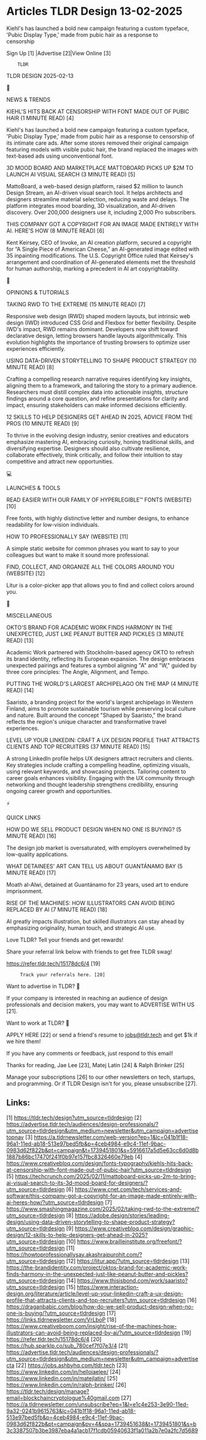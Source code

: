 # Articles TLDR Design 13-02-2025

Kiehl's has launched a bold new campaign featuring a custom typeface,
'Pubic Display Type,' made from pubic hair as a response to
censorship ‌ ‌ ‌ ‌ ‌ ‌ ‌ ‌ ‌ ‌ ‌ ‌ ‌ ‌ ‌ ‌ ‌ ‌ ‌ ‌ ‌ ‌ ‌ ‌ ‌ ‌  ‌ ‌ ‌ ‌ ‌ ‌ ‌ ‌ ‌ ‌ ‌ ‌ ‌ ‌ ‌ ‌ ‌ ‌ ‌ ‌ ‌ ‌ ‌ ‌ ‌ ‌ 


 Sign Up [1] |Advertise [2]|View Online [3] 

		TLDR 

TLDR DESIGN 2025-02-13

📱 

NEWS & TRENDS

 KIEHL'S HITS BACK AT CENSORSHIP WITH FONT MADE OUT OF PUBIC HAIR (1
MINUTE READ) [4] 

 Kiehl's has launched a bold new campaign featuring a custom typeface,
'Pubic Display Type,' made from pubic hair as a response to censorship
of its intimate care ads. After some stores removed their original
campaign featuring models with visible pubic hair, the brand replaced
the images with text-based ads using unconventional font. 

 3D MOOD BOARD AND MARKETPLACE MATTOBOARD PICKS UP $2M TO LAUNCH AI
VISUAL SEARCH (3 MINUTE READ) [5] 

 MattoBoard, a web-based design platform, raised $2 million to launch
Design Stream, an AI-driven visual search tool. It helps architects
and designers streamline material selection, reducing waste and
delays. The platform integrates mood boarding, 3D visualization, and
AI-driven discovery. Over 200,000 designers use it, including 2,000
Pro subscribers. 

 THIS COMPANY GOT A COPYRIGHT FOR AN IMAGE MADE ENTIRELY WITH AI.
HERE'S HOW (8 MINUTE READ) [6] 

 Kent Keirsey, CEO of Invoke, an AI creation platform, secured a
copyright for “A Single Piece of American Cheese,” an AI-generated
image edited with 35 inpainting modifications. The U.S. Copyright
Office ruled that Keirsey's arrangement and coordination of
AI-generated elements met the threshold for human authorship, marking
a precedent in AI art copyrightability. 

🚀 

OPINIONS & TUTORIALS

 TAKING RWD TO THE EXTREME (15 MINUTE READ) [7] 

 Responsive web design (RWD) shaped modern layouts, but intrinsic web
design (IWD) introduced CSS Grid and Flexbox for better flexibility.
Despite IWD's impact, RWD remains dominant. Developers now shift
toward declarative design, letting browsers handle layouts
algorithmically. This evolution highlights the importance of trusting
browsers to optimize user experiences efficiently. 

 USING DATA-DRIVEN STORYTELLING TO SHAPE PRODUCT STRATEGY (10 MINUTE
READ) [8] 

 Crafting a compelling research narrative requires identifying key
insights, aligning them to a framework, and tailoring the story to a
primary audience. Researchers must distill complex data into
actionable insights, structure findings around a core question, and
refine presentations for clarity and impact, ensuring stakeholders can
make informed decisions efficiently. 

 12 SKILLS TO HELP DESIGNERS GET AHEAD IN 2025, ADVICE FROM THE PROS
(10 MINUTE READ) [9] 

 To thrive in the evolving design industry, senior creatives and
educators emphasize mastering AI, embracing curiosity, honing
traditional skills, and diversifying expertise. Designers should also
cultivate resilience, collaborate effectively, think critically, and
follow their intuition to stay competitive and attract new
opportunities. 

💻 

LAUNCHES & TOOLS

 READ EASIER WITH OUR FAMILY OF HYPERLEGIBLE™ FONTS (WEBSITE) [10] 

 Free fonts, with highly distinctive letter and number designs, to
enhance readability for low-vision individuals. 

 HOW TO PROFESSIONALLY SAY (WEBSITE) [11] 

 A simple static website for common phrases you want to say to your
colleagues but want to make it sound more professional. 

 FIND, COLLECT, AND ORGANIZE ALL THE COLORS AROUND YOU (WEBSITE) [12] 

 Litur is a color-picker app that allows you to find and collect
colors around you. 

🎁 

MISCELLANEOUS

 OKTO'S BRAND FOR ACADEMIC WORK FINDS HARMONY IN THE UNEXPECTED, JUST
LIKE PEANUT BUTTER AND PICKLES (3 MINUTE READ) [13] 

 Academic Work partnered with Stockholm-based agency OKTO to refresh
its brand identity, reflecting its European expansion. The design
embraces unexpected pairings and features a symbol aligning "A" and
"W," guided by three core principles: The Angle, Alignment, and Tempo.


 PUTTING THE WORLD'S LARGEST ARCHIPELAGO ON THE MAP (4 MINUTE READ)
[14] 

 Saaristo, a branding project for the world's largest archipelago in
Western Finland, aims to promote sustainable tourism while preserving
local culture and nature. Built around the concept "Shaped by
Saaristo," the brand reflects the region's unique character and
transformative travel experiences. 

 LEVEL UP YOUR LINKEDIN: CRAFT A UX DESIGN PROFILE THAT ATTRACTS
CLIENTS AND TOP RECRUITERS (37 MINUTE READ) [15] 

 A strong LinkedIn profile helps UX designers attract recruiters and
clients. Key strategies include crafting a compelling headline,
optimizing visuals, using relevant keywords, and showcasing projects.
Tailoring content to career goals enhances visibility. Engaging with
the UX community through networking and thought leadership strengthens
credibility, ensuring ongoing career growth and opportunities. 

⚡ 

QUICK LINKS

 HOW DO WE SELL PRODUCT DESIGN WHEN NO ONE IS BUYING? (5 MINUTE READ)
[16] 

 The design job market is oversaturated, with employers overwhelmed by
low-quality applications. 

 WHAT DETAINEES' ART CAN TELL US ABOUT GUANTÁNAMO BAY (5 MINUTE READ)
[17] 

 Moath al-Alwi, detained at Guantánamo for 23 years, used art to
endure imprisonment. 

 RISE OF THE MACHINES: HOW ILLUSTRATORS CAN AVOID BEING REPLACED BY AI
(7 MINUTE READ) [18] 

 AI greatly impacts illustration, but skilled illustrators can stay
ahead by emphasizing originality, human touch, and strategic AI use. 

Love TLDR? Tell your friends and get rewards!

 Share your referral link below with friends to get free TLDR swag! 

 https://refer.tldr.tech/15178dc6/4 [19] 

		 Track your referrals here. [20] 

Want to advertise in TLDR? 📰

 If your company is interested in reaching an audience of design
professionals and decision makers, you may want to ADVERTISE WITH US
[21]. 

Want to work at TLDR? 💼

 APPLY HERE [22] or send a friend's resume to jobs@tldr.tech and get
$1k if we hire them! 

 If you have any comments or feedback, just respond to this email! 

Thanks for reading, 
Jae Lee [23], Matej Latin [24] & Ralph Brinker [25] 

 Manage your subscriptions [26] to our other newsletters on tech,
startups, and programming. Or if TLDR Design isn't for you, please
unsubscribe [27]. 

 

Links:
------
[1] https://tldr.tech/design?utm_source=tldrdesign
[2] https://advertise.tldr.tech/audiences/design-professionals/?utm_source=tldrdesign&utm_medium=newsletter&utm_campaign=advertisetopnav
[3] https://a.tldrnewsletter.com/web-version?ep=1&lc=041b1f18-96a1-11ed-ab18-513e97bed5fb&p=4ceb4984-e9c4-11ef-9bac-0983d62f822b&pt=campaign&t=1739451801&s=5916617a5d5e63cc6d0d8b1887b86bc17470f241f0b97e157fbc8326460e79eb
[4] https://www.creativebloq.com/design/fonts-typography/kiehls-hits-back-at-censorship-with-font-made-out-of-pubic-hair?utm_source=tldrdesign
[5] https://techcrunch.com/2025/02/11/mattoboard-picks-up-2m-to-bring-ai-visual-search-to-its-3d-mood-board-for-designers/?utm_source=tldrdesign
[6] https://www.cnet.com/tech/services-and-software/this-company-got-a-copyright-for-an-image-made-entirely-with-ai-heres-how/?utm_source=tldrdesign
[7] https://www.smashingmagazine.com/2025/02/taking-rwd-to-the-extreme/?utm_source=tldrdesign
[8] https://adobe.design/stories/leading-design/using-data-driven-storytelling-to-shape-product-strategy?utm_source=tldrdesign
[9] https://www.creativebloq.com/design/graphic-design/12-skills-to-help-designers-get-ahead-in-2025?utm_source=tldrdesign
[10] https://www.brailleinstitute.org/freefont/?utm_source=tldrdesign
[11] https://howtoprofessionallysay.akashrajpurohit.com/?utm_source=tldrdesign
[12] https://litur.app/?utm_source=tldrdesign
[13] https://the-brandidentity.com/project/oktos-brand-for-academic-work-finds-harmony-in-the-unexpected-just-like-peanut-butter-and-pickles?utm_source=tldrdesign
[14] https://www.thisisbond.com/work/saaristo?utm_source=tldrdesign
[15] https://www.interaction-design.org/literature/article/level-up-your-linkedin-craft-a-ux-design-profile-that-attracts-clients-and-top-recruiters?utm_source=tldrdesign
[16] https://draganbabic.com/blog/how-do-we-sell-product-design-when-no-one-is-buying/?utm_source=tldrdesign
[17] https://links.tldrnewsletter.com/VrLboP
[18] https://www.creativeboom.com/insight/rise-of-the-machines-how-illustrators-can-avoid-being-replaced-by-ai/?utm_source=tldrdesign
[19] https://refer.tldr.tech/15178dc6/4
[20] https://hub.sparklp.co/sub_780cef7f07e3/4
[21] https://advertise.tldr.tech/audiences/design-professionals/?utm_source=tldrdesign&utm_medium=newsletter&utm_campaign=advertisecta
[22] https://jobs.ashbyhq.com/tldr.tech
[23] https://www.linkedin.com/in/hellojaelee/
[24] https://www.linkedin.com/in/matejlatin/
[25] https://www.linkedin.com/in/ralph-brinker/
[26] https://tldr.tech/design/manage?email=blockchaincryptologue%40gmail.com
[27] https://a.tldrnewsletter.com/unsubscribe?ep=1&l=e1c4e253-3e90-11ed-9a32-0241b9615763&lc=041b1f18-96a1-11ed-ab18-513e97bed5fb&p=4ceb4984-e9c4-11ef-9bac-0983d62f822b&pt=campaign&pv=4&spa=1739451638&t=1739451801&s=b3c3387507b3be3987eba4a1acb17f1cdb05940633f1a011a2b7e0a2fc7d5689